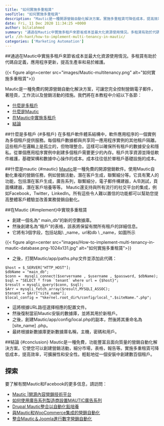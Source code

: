 ```yaml
---
title: "如何實施多重租賃" 
seoTitle: "如何實施多重租賃" 
description: "Mautic是一種開源營銷自動化解決方案。實施多重租賃可降低成本，提高效率和安全性。" 
date: Fri, 11 Dec 2020 11:34:25 +0000
author: bilalahmed
summary: "通過在Mautic中實施多租戶來節省成本並最大化資源使用情況。多租賃有助於代碼自定義，應用程序更新，提高生產率和易於維護。" 
url: /zh-hant/how-to-implement-multi-tenancy-in-mautic/
categories: ['Marketing Automation']
---
```


##通過在Mautic中實施多租戶來節省成本並最大化資源使用情況。多租賃有助於代碼自定義，應用程序更新，提高生產率和易於維護。

{{< figure align=center src="images/Mautic-multitenancy.png" alt="如何實施多重租賃">}}

Mautic是一種免費的開源營銷自動化解決方案，可讓您完全控制營銷電子郵件，著陸頁，工作流以及營銷活動的措施。我們將在本教程中介紹以下各節：
  * [什麼是多租戶][1]
  * [什麼是Mautic][2]
  * [在Mautic中實施多租戶][3]
  * [結論][4]

##什麼是多租戶 {#多租戶}
在多租戶軟件體系結構中，軟件應用程序的一個實例為多個租戶提供服務。每個租戶數據都與共享同一應用程序實例的其他租戶隔離。這些租戶在邏輯上是孤立的，但物理整合。這樣可以確保所有租戶的數據安全和隱私。從單個應用程序實例中創建多個租戶需要更少的內存。租戶共享資源並降低軟件維護，基礎架構和數據中心操作的成本。成本往往低於單租戶基礎設施的成本。

##什麼是mautic   {#mautic}
[Mautic][5]是一種免費的開源營銷軟件。使用Mautic自動化重複的營銷任務，例如營銷活動，潛在客戶生成，聯繫細分等。它具有驚人的功能，包括潛在客戶生成，廣告系列，聯繫細分，電子郵件構建器，A/B測試，頁面構建器，潛在客戶培養等等。 Mautic還支持與所有流行的社交平台的集成，例如Facebook，Twitter，LinkedIn。所有這些令人難以置信的功能都可以幫助您提高整體客戶體驗並改善業務營銷自動化。

##在Mautic   {#implement}中實現多重租賃
* 創建一個名為“ main_db”的新的空數據庫。
* 然後創建名為“租戶”的表格，該表將保留有關所有租戶的詳細信息。
* 它將有3個字段，包括站點\ _name，url和db \ _name，如圖所示

{{< figure align=center src="images/How-to-implement-multi-tenancy-in-mautic-database.png-1024x131.jpg" alt="如何實施多重租賃">}}

* 之後，打開Mautic/app/paths.php文件並添加此代碼：
```
$host = $_SERVER["HTTP_HOST"];
$dbName = "main_db";
$conn =  mysqli_connect($servername , $username , $password, $dbName);
$sql = "SELECT * from `tenant` where url = {$host}";
$result = mysqli_query($conn, $sql);
$Arr = mysqli_fetch_array($result,MYSQLI_ASSOC);
$tenant = $Arr["site_name"];
$local_config = "%kernel.root_dir%/config/local_".$siteName.".php";
```
* 這將根據URL路徑選擇相應的配置文件。
* 然後復制當前Mautic安裝的數據庫，並將其用於新租戶。
* 之後，創建Mautic/app/config/local.php的副本，然後將其重命名為[site_name] .php。
* 最終根據新數據庫更新數據庫名稱，主機，密碼和用戶。

##結論 {#conclusion}
Mautic是一種免費，功能豐富且面向質量的營銷自動化解決方案。它使您可以創建營銷活動，細分市場，表格，報告等。實施多重租賃可降低成本，提高效率，可擴展性和安全性。輕鬆地從一個安裝中創建數百個租戶。

## 探索
要了解有關Mautic和Facebook的更多信息，請訪問：
  * [Mautic |開源內容營銷技術平台][5]
  * [如何使用廣告系列製造商設置MAUTIC廣告系列][6]
  * [Drupal Mautic整合以自動化鉛培養][7]
  * [與Mautic和WooCommerce集成的營銷自動化][8]
  * [整合Mautic＆Joomla進行數字營銷自動化][9]

  
[1]: #multi-tenancy
[2]: #mautic
[3]: #implement
[4]: #conclusion
[5]: https://products.containerize.com/marketing-automation/mautic
[6]: https://blog.containerize.com/marketing-automation/how-to-setup-marketing-campaigns-using-mautic-campaign-builder/
[7]: https://blog.containerize.com/content-management/drupal-tutorial-automate-lead-growth-with-drupal-mautic/
[8]: https://blog.containerize.com/blogging/marketing-automation-using-mautic-and-wordpress-woocommerce/
[9]: https://blog.containerize.com/content-management/integrate-mautic-with-joomla-for-marketing-automation/
